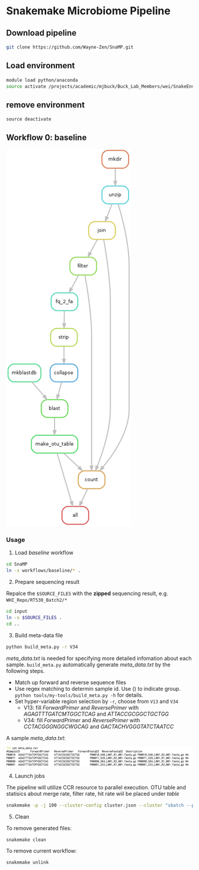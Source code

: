 # Snakemake Microbiome Pipeline

## Download pipeline
```bash
git clone https://github.com/Wayne-Zen/SnaMP.git
```

## Load environment

```bash
module load python/anaconda
source activate /projects/academic/mjbuck/Buck_Lab_Members/wei/SnakeEnv
```

## remove environment 

```
source deactivate
```

## Workflow 0: baseline

![workflow_0](misc/baseline.png)



### Usage

1. Load _baseline_ workflow

  ```bash
  cd SnaMP
  ln -s workflows/baseline/* .
  ```

2. Prepare sequencing result

  Repalce the `$SOURCE_FILES` with the __zipped__ sequencing result, e.g. `WHI_Repo/RT530_Batch2/*`

  ```bash
  cd input
  ln -s $SOURCE_FILES .
  cd ..
  ```

3. Build meta-data file

  ```bash
  python build_meta.py -r V34
  ```

  _meta_data.txt_ is needed for specifying more detailed infomation about each sample.
  `build_meta.py` automatically generate _meta_data.txt_ by the following steps.
  
  * Match up forward and reverse sequence files
  * Use regex matching to determin sample id. Use () to indicate group. `python tools/my-tools/build_meta.py -h` for details.
  * Set hyper-variable region selection by `-r`, choose from `V13` and `V34`
    * V13: fill _ForwardPrimer_ and _ReversePrimer_ with _AGAGTTTGATCMTGGCTCAG_ and _ATTACCGCGGCTGCTGG_
    * V34: fill _ForwardPrimer_ and _ReversePrimer_ with _CCTACGGGNGGCWGCAG_ and _GACTACHVGGGTATCTAATCC_

  A sample _meta_data.txt_:
  
  ![meta_data_sample](misc/meta_data_sample.png)


4. Launch jobs

  The pipeline will utilize CCR resource to parallel execution.
  OTU table and statisics about merge rate, filter rate, hit rate wiil be placed under _table_

  ```bash
  snakemake -p -j 100 --cluster-config cluster.json --cluster "sbatch --partition {cluster.partition} --time {cluster.time} --nodes {cluster.nodes} --ntasks-per-node {cluster.ntasks-per-node}"
  ```
  
5. Clean

  To remove generated files:
  ```
  snakemake clean
  ```
  
  To remove current workflow:
  
  ```
  snakemake unlink
  ```
